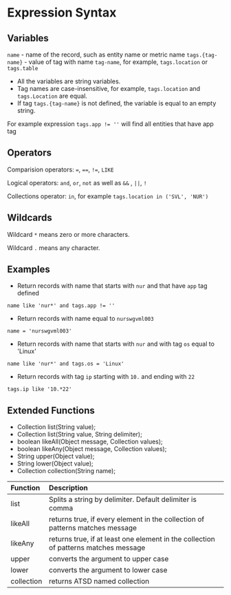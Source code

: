 
# Expression Syntax

## Variables

`name` - name of the record, such as entity name or metric name
`tags.{tag-name}` - value of tag with name `tag-name`, for example, `tags.location` or `tags.table`

* All the variables are string variables.
* Tag names are case-insensitive, for example, `tags.location` and `tags.Location` are equal.
* If tag `tags.{tag-name}` is not defined, the variable is equal to an empty string.

For example expression `tags.app != ''` will find all entities that have app tag

## Operators

Comparision operators: `=`, `==`, `!=`, `LIKE`

Logical operators: `and`, `or`, `not` as well as `&&` , `||`, `!`

Collections operator: `in`, for example `tags.location in ('SVL', 'NUR')`

## Wildcards

Wildcard `*` means zero or more characters. 

Wildcard `.` means any character.

## Examples

* Return records with name that starts with `nur` and that have `app` tag defined

```ls
name like 'nur*' and tags.app != ''
```

* Return records with name equal to `nurswgvml003`

```ls
name = 'nurswgvml003'
```

* Return records with name that starts with `nur` and with tag `os` equal to 'Linux'

```ls
name like 'nur*' and tags.os = 'Linux'
```

* Return records with tag `ip` starting with `10.` and ending with `22`

```ls
tags.ip like '10.*22'
```

## Extended Functions

* Collection list(String value);
* Collection list(String value, String delimiter);
* boolean likeAll(Object message, Collection values);
* boolean likeAny(Object message, Collection values);
* String upper(Object value);
* String lower(Object value);
* Collection collection(String name);

| Function   | Description                                                                         |
|:------------|:-------------------------------------------------------------------------------------|
| list       | Splits a string by delimiter. Default delimiter is comma                            |
| likeAll    | returns true, if every element in the collection of patterns matches message        |
| likeAny    | returns true, if at least one element in the collection of patterns matches message |
| upper      | converts the argument to upper case                                                 |
| lower      | converts the argument to lower case                                                 |
| collection | returns ATSD named collection                                                       |


